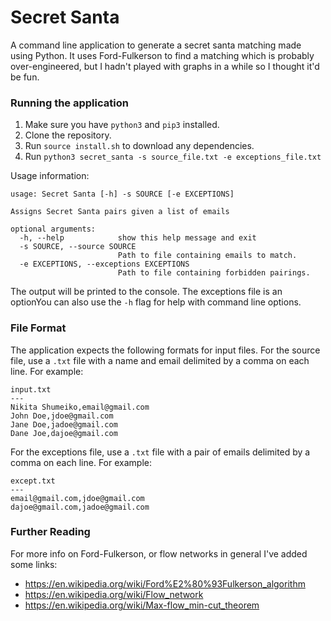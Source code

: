 # Secret Santa

A command line application to generate a secret santa matching made using Python. It uses Ford-Fulkerson to find a matching which is probably over-engineered, but I hadn't played with graphs in a while so I thought it'd be fun.

### Running the application
1. Make sure you have `python3` and `pip3` installed.
2. Clone the repository.
3. Run `source install.sh` to download any dependencies.
4. Run `python3 secret_santa -s source_file.txt -e exceptions_file.txt`

Usage information:
```
usage: Secret Santa [-h] -s SOURCE [-e EXCEPTIONS]

Assigns Secret Santa pairs given a list of emails

optional arguments:
  -h, --help            show this help message and exit
  -s SOURCE, --source SOURCE
                        Path to file containing emails to match.
  -e EXCEPTIONS, --exceptions EXCEPTIONS
                        Path to file containing forbidden pairings.
```

The output will be printed to the console. The exceptions file is an optionYou can also use the `-h` flag for help with command line options.

### File Format

The application expects the following formats for input files. For the source file, use a `.txt` file with a name and email delimited by a comma on each line. For example:
```
input.txt
---
Nikita Shumeiko,email@gmail.com
John Doe,jdoe@gmail.com
Jane Doe,jadoe@gmail.com
Dane Joe,dajoe@gmail.com
```

For the exceptions file, use a `.txt` file with a pair of emails delimited by a comma on each line. For example:
```
except.txt
---
email@gmail.com,jdoe@gmail.com
dajoe@gmail.com,jadoe@gmail.com
```

### Further Reading
For more info on Ford-Fulkerson, or flow networks in general I've added some links:
- https://en.wikipedia.org/wiki/Ford%E2%80%93Fulkerson_algorithm
- https://en.wikipedia.org/wiki/Flow_network
- https://en.wikipedia.org/wiki/Max-flow_min-cut_theorem

